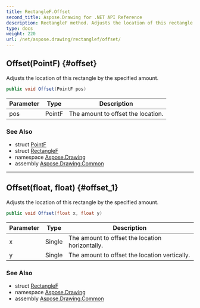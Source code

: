 ```yaml
---
title: RectangleF.Offset
second_title: Aspose.Drawing for .NET API Reference
description: RectangleF method. Adjusts the location of this rectangle by the specified amount
type: docs
weight: 220
url: /net/aspose.drawing/rectanglef/offset/
---
```

## Offset(PointF) {#offset}

Adjusts the location of this rectangle by the specified amount.

```csharp
public void Offset(PointF pos)
```

| Parameter | Type | Description |
| --- | --- | --- |
| pos | PointF | The amount to offset the location. |

### See Also

* struct [PointF](../../pointf/)
* struct [RectangleF](../)
* namespace [Aspose.Drawing](../../rectanglef/)
* assembly [Aspose.Drawing.Common](../../../)

---

## Offset(float, float) {#offset_1}

Adjusts the location of this rectangle by the specified amount.

```csharp
public void Offset(float x, float y)
```

| Parameter | Type | Description |
| --- | --- | --- |
| x | Single | The amount to offset the location horizontally. |
| y | Single | The amount to offset the location vertically. |

### See Also

* struct [RectangleF](../)
* namespace [Aspose.Drawing](../../rectanglef/)
* assembly [Aspose.Drawing.Common](../../../)


